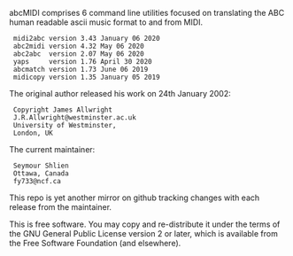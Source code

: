 abcMIDI comprises 6 command line utilities focused on translating
the ABC human readable ascii music format to and from MIDI.
```
 midi2abc version 3.43 January 06 2020
 abc2midi version 4.32 May 06 2020
 abc2abc  version 2.07 May 06 2020
 yaps     version 1.76 April 30 2020
 abcmatch version 1.73 June 06 2019
 midicopy version 1.35 January 05 2019
```
The original author released his work on 24th January 2002:
```
 Copyright James Allwright
 J.R.Allwright@westminster.ac.uk
 University of Westminster,
 London, UK
```
The current maintainer:
```
 Seymour Shlien
 Ottawa, Canada
 fy733@ncf.ca
```
This repo is yet another mirror on github tracking changes with each
release from the maintainer.

This is free software. You may copy and re-distribute it under the terms of 
the GNU General Public License version 2 or later, which is available from
the Free Software Foundation (and elsewhere). 


